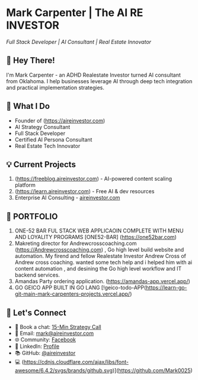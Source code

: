 

# Mark Carpenter | The AI RE INVESTOR
*Full Stack Developer | AI Consultant | Real Estate Innovator*

## 👋 Hey There!
I'm Mark Carpenter - an ADHD Realestate Investor turned AI consultant from Oklahoma. I help businesses leverage AI through deep tech integration and practical implementation strategies.

## 🚀 What I Do
- Founder of (https://aireinvestor.com)
- AI Strategy Consultant
- Full Stack Developer
- Certified AI Persona Consultant
- Real Estate Tech Innovator


## 💡 Current Projects
1. (https://freeblog.aireinvestor.com)   - AI-powered content scaling platform
2. (https://learn.aireinvestor.com) - Free AI & dev resources
3. Enterprise AI Consulting - [aireinvestor.com](https://aireinvestor.com)



## 📕  PORTFOLIO 
1. ONE-52 BAR FUL STACK WEB APPLICAOIN COMPLETE WITH MENU AND LOYALITY PROGRAMS [ONE52-BAR] (https://one52bar.com) 
2. Makreting director for Andrewcrosscoaching.com (https://Andrewcrosscoaching.com)  , Go high level build website and automation. My firend and fellow Realestate Investor Andrew Cross of Andrew cross coaching. wanted some tech help and i helped him with ai content automation , and desining the Go high level workflow and IT backend services. 
3. Amandas Party ordering application. (https://amandas-app.vercel.app/) 
4. GO GEICO APP BUILT IN GO LANG [!geico-todo-APP(https://learn-go-git-main-mark-carpenters-projects.vercel.app/)

## 🤝 Let's Connect
- 📅 Book a chat: [15-Min Strategy Call](https://api.leadconnectorhq.com/widget/booking/X997wA5xcSPMCNfiD7Z5)
- 📧 Email: mark@aireinvestor.com
- 🌐 Community: [Facebook](https://www.facebook.com/aireinvestor)
- 💼 LinkedIn: [Profile](https://www.linkedin.com/in/mark-carpenter-573b4b76/)
- 📚 GitHub: [@aireinvestor](https://github.com/THE-AI-REAL-ESTATE-INVESTOR)
- 💻 (https://cdnjs.cloudflare.com/ajax/libs/font-awesome/6.4.2/svgs/brands/github.svg)](https://github.com/Mark0025)



